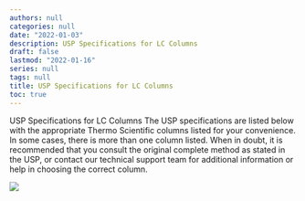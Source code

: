 ```yaml
---
authors: null
categories: null
date: "2022-01-03"
description: USP Specifications for LC Columns
draft: false
lastmod: "2022-01-16"
series: null
tags: null
title: USP Specifications for LC Columns
toc: true
---
```





<!--more-->

USP Specifications for LC Columns
The USP specifications are listed below with the appropriate Thermo Scientific columns listed for your convenience. In some cases,
there is more than one column listed. When in doubt, it is recommended that you consult the original complete method as stated in the USP, or contact our technical support team for additional information or help in choosing the correct column.



<img src = "/docs/images/Screenshot 2022-01-16 223854.png"/>

